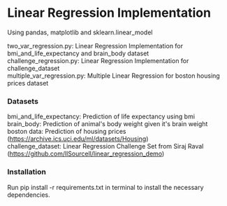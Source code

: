 # Linear Regression Implementation
Using pandas, matplotlib and sklearn.linear_model  

two_var_regression.py: Linear Regression Implementation for   bmi_and_life_expectancy and brain_body dataset  
challenge_regression.py: Linear Regression Implementation for challenge_dataset  
multiple_var_regression.py: Multiple Linear Regression for boston housing prices dataset  

### Datasets
bmi_and_life_expectancy: Prediction of life expectancy using bmi  
brain_body: Prediction of animal's body weight given it's brain weight  
boston data: Prediction of housing prices (https://archive.ics.uci.edu/ml/datasets/Housing)  
challenge_dataset: Linear Regression Challenge Set from Siraj Raval (https://github.com/llSourcell/linear_regression_demo)  

### Installation
Run pip install -r requirements.txt in terminal to install the necessary dependencies.

